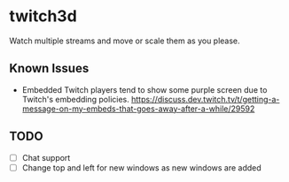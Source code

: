 # twitch3d

Watch multiple streams and move or scale them as you please.

## Known Issues

- Embedded Twitch players tend to show some purple screen due to Twitch's embedding policies. https://discuss.dev.twitch.tv/t/getting-a-message-on-my-embeds-that-goes-away-after-a-while/29592

## TODO
- [ ] Chat support
- [ ] Change top and left for new windows as new windows are added